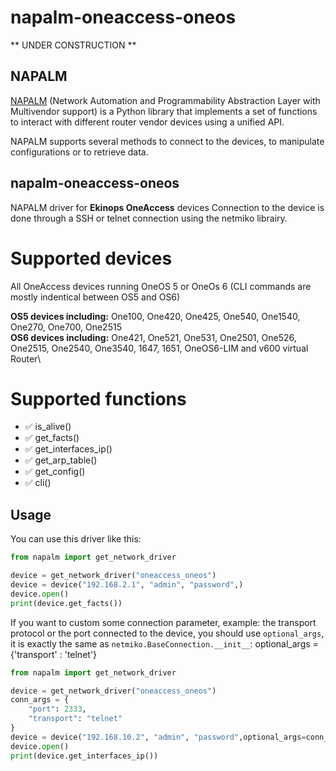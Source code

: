 # napalm-oneaccess-oneos

** UNDER CONSTRUCTION **

## NAPALM

[NAPALM](https://github.com/napalm-automation/napalm) (Network Automation and Programmability Abstraction Layer with Multivendor support) is a Python library that implements a set of functions to interact with different router vendor devices using a unified API.

NAPALM supports several methods to connect to the devices, to manipulate configurations or to retrieve data.

## napalm-oneaccess-oneos
NAPALM driver for <b>Ekinops OneAccess</b> devices
Connection to the device is done through a SSH or telnet connection using the netmiko librairy. 

# Supported devices

All OneAccess devices running OneOS 5 or OneOs 6
(CLI commands are mostly indentical between OS5 and OS6)

<b>OS5 devices including:</b> One100, One420, One425, One540, One1540, One270, One700, One2515
\
<b>OS6 devices including:</b> One421, One521, One531, One2501, One526, One2515, One2540, One3540, 1647, 1651, OneOS6-LIM and v600 virtual Router\

# Supported functions

- :white_check_mark: is_alive()
- :white_check_mark: get_facts()
- :white_check_mark: get_interfaces_ip()
- :white_check_mark: get_arp_table()
- :white_check_mark: get_config()
- :white_check_mark: cli()


## Usage

You can use this driver like this:

```python
from napalm import get_network_driver

device = get_network_driver("oneaccess_oneos")
device = device("192.168.2.1", "admin", "password",)
device.open()
print(device.get_facts())
```

If you want to custom some connection parameter, example: the transport protocol or the port connected to the device, you should use `optional_args`, it is exactly the same as `netmiko.BaseConnection.__init__`:
optional_args = {'transport' : 'telnet'}
```python
from napalm import get_network_driver

device = get_network_driver("oneaccess_oneos")
conn_args = {
    "port": 2333,
    "transport": "telnet"
}
device = device("192.168.10.2", "admin", "password",optional_args=conn_args)
device.open()
print(device.get_interfaces_ip())
```
